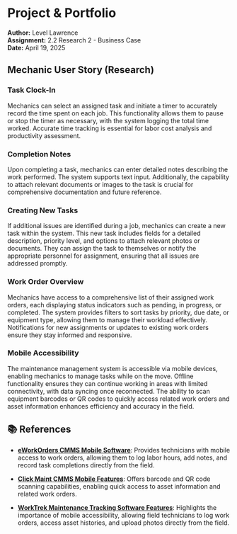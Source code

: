 # Project & Portfolio

**Author:** Level Lawrence  
**Assignment:** 2.2 Research 2 - Business Case  
**Date:** April 19, 2025

## Mechanic User Story (Research)

### Task Clock-In

Mechanics can select an assigned task and initiate a timer to accurately record the time spent on each job. This functionality allows them to pause or stop the timer as necessary, with the system logging the total time worked. Accurate time tracking is essential for labor cost analysis and productivity assessment.

### Completion Notes

Upon completing a task, mechanics can enter detailed notes describing the work performed. The system supports text input. Additionally, the capability to attach relevant documents or images to the task is crucial for comprehensive documentation and future reference.

### Creating New Tasks

If additional issues are identified during a job, mechanics can create a new task within the system. This new task includes fields for a detailed description, priority level, and options to attach relevant photos or documents. They can assign the task to themselves or notify the appropriate personnel for assignment, ensuring that all issues are addressed promptly.

### Work Order Overview

Mechanics have access to a comprehensive list of their assigned work orders, each displaying status indicators such as pending, in progress, or completed. The system provides filters to sort tasks by priority, due date, or equipment type, allowing them to manage their workload effectively. Notifications for new assignments or updates to existing work orders ensure they stay informed and responsive.

### Mobile Accessibility

The maintenance management system is accessible via mobile devices, enabling mechanics to manage tasks while on the move. Offline functionality ensures they can continue working in areas with limited connectivity, with data syncing once reconnected. The ability to scan equipment barcodes or QR codes to quickly access related work orders and asset information enhances efficiency and accuracy in the field.

## 📚 References

- **[eWorkOrders CMMS Mobile Software](https://eworkorders.com/mobile-maintenance-management-software-cmms/?utm_source=chatgpt.com)**: Provides technicians with mobile access to work orders, allowing them to log labor hours, add notes, and record task completions directly from the field.

- **[Click Maint CMMS Mobile Features](https://www.clickmaint.com/blog/cmms-mobile-features?utm_source=chatgpt.com)**: Offers barcode and QR code scanning capabilities, enabling quick access to asset information and related work orders.

- **[WorkTrek Maintenance Tracking Software Features](https://worktrek.com/blog/maintenance-tracking-software-features/?utm_source=chatgpt.com)**: Highlights the importance of mobile accessibility, allowing field technicians to log work orders, access asset histories, and upload photos directly from the field.

